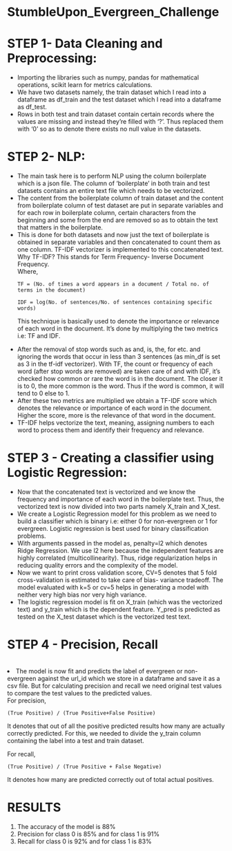 # StumbleUpon_Evergreen_Challenge

<h1>STEP 1- Data Cleaning and Preprocessing:</h1>
<ul>
<li>Importing the libraries such as numpy, pandas for mathematical operations, scikit learn for metrics calculations.</li>
<li>We have two datasets namely, the train dataset which I read into a dataframe as df_train and the test dataset which I read into a dataframe as df_test.</li>
<li>Rows in both test and train dataset contain certain records where the values are missing  and instead they’re filled with ‘?’. Thus replaced them with ‘0’ so as to denote there exists no null value in the datasets.</li>
</ul>
<h1>STEP 2- NLP:</h1>
<ul>
<li>The main task here is to perform NLP using the column boilerplate which is a json file. The column of ‘boilerplate’ in both train and test datasets contains an entire text file which needs to be vectorized.</li>
<li>The content from the boilerplate column of train dataset and the content from boilerplate column of test dataset are put in separate variables and for each row in boilerplate column, certain characters from the beginning and some from the end are removed so as to obtain the text  that matters in the boilerplate.</li>
<li>This is done for both datasets and now just the text of boilerplate is obtained in separate variables and then concatenated to count them as one column.
TF-IDF vectorizer is implemented to this concatenated text. Why TF-IDF? This stands for Term Frequency- Inverse Document Frequency.</li>
Where,<br>
			
  
    TF = (No. of times a word appears in a document / Total no. of terms in the document)
			
    IDF = log(No. of sentences/No. of sentences containing specific words) 
    
This technique is basically used to denote the importance or relevance of each word in the document. It’s done by multiplying the two metrics i.e: TF and IDF. <br>

<li>After the removal of stop words such as and, is, the, for etc. and ignoring the words that occur in less than 3 sentences (as min_df is set as 3 in the tf-idf vectorizer). 
With TF, the count or frequency of each word (after stop words are removed) are taken care of and with IDF, it’s checked how common or rare the word is in the document. The closer it is to 0, the more common is the word. Thus if the word is common, it will tend to 0 else to 1.</li>
<li>After these two metrics are multiplied we obtain a TF-IDF score which denotes the relevance or importance of each word in the document. Higher the score, more is the relevance of that word in the document.</li>
<li>TF-IDF helps vectorize the text, meaning, assigning numbers to each word to process them and identify their frequency and relevance.</li>
</ul>
<h1>STEP 3 - Creating a classifier using Logistic Regression:</h1>
<ul>
	
<li>Now that the concatenated text is vectorized and we know the frequency and importance of each word in the boilerplate text. Thus, the vectorized text is now divided into two parts namely X_train and X_test.</li>
<li>We create a Logistic Regression model for this problem as we need to build a classifier which is binary i.e: either 0 for non-evergreen or 1 for evergreen. Logistic regression is best used for binary classification problems.</li>
<li>With arguments passed in the model as, penalty=l2 which denotes Ridge Regression. We use l2 here because the independent features are highly correlated (multicollinearity). Thus, ridge regularization helps in reducing quality errors and the complexity of the model.</li>
<li>Now we want to print cross validation score, CV=5 denotes that 5 fold cross-validation is estimated to take care of bias- variance tradeoff. The model evaluated with k=5 or cv=5 helps in generating a model with neither very high bias nor very high variance.</li>
<li>The logistic regression model is fit on X_train (which was the vectorized text) and y_train which is the dependent feature.
  Y_pred is predicted as tested on the X_test dataset which is the vectorized test text.</li>
</ul>
<h1>STEP 4 - Precision, Recall</h1><br>
<li>The model is now fit and predicts the label of evergreen or non-evergreen against the url_id which we store in a dataframe and save it as a csv file.
But for calculating precision and recall we need original test values to compare the test values to the predicted values.</li>
For precision,<br>

    (True Positive) / (True Positive+False Positive)

It denotes that out of all the positive predicted results how many are actually correctly predicted. For this, we needed to divide the y_train column containing the label into a test and train dataset. <br>

For recall,<br>

	(True Positive) / (True Positive + False Negative)
It denotes how many are predicted correctly out of total actual positives.<br>


<h1>RESULTS</h1>
<ol>
<li>The accuracy of the model is 88%</li>
<li>Precision for class 0 is 85% and for class 1 is 91%</li>
<li>Recall for class 0 is 92% and for class 1 is 83%</li></ol>
